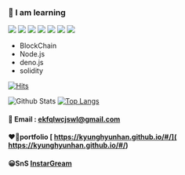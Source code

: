 ### 🥕 I am learning 

<img src="https://img.shields.io/badge/Solidity-f16524?style=flat-square&logo=Solidity&logoColor=white"/>
<img src="https://img.shields.io/badge/JavaScript-f7e018?style=flat-square&logo=JavaScript&logoColor=white"/>
<img src="https://img.shields.io/badge/Next-7ddfff?style=flat-square&logo=Next&logoColor=black"/>
<img src="https://img.shields.io/badge/React-7ddfff?style=flat-square&logo=React&logoColor=black"/>
<img src="https://img.shields.io/badge/Redux-7649bb?style=flat-square&logo=Redux&logoColor=white"/>
<img src="https://img.shields.io/badge/GitHub-black?style=flat-square&logo=GitHub&logoColor=white"/>
<img src="https://img.shields.io/badge/Go-7649bb?style=flat-square&logo=Go&logoColor=white"/></a>&nbsp 

- BlockChain
- Node.js 
- deno.js
- solidity


[![Hits](https://hits.seeyoufarm.com/api/count/incr/badge.svg?url=https%3A%2F%2Fgithub.com%2FkyunghyunHan&count_bg=%238B08C0&title_bg=%23C20000&icon=node-dot-js.svg&icon_color=%23403535&title=hits&edge_flat=true)](https://hits.seeyoufarm.com)



![Github Stats](https://github-readme-stats.vercel.app/api?username=kyunghyunHan&show_icons=true&theme=radical)
[![Top Langs](https://github-readme-stats.vercel.app/api/top-langs/?username=kyunghyunHan&layout=compact)](https://github.com/kyunghyunHan/github-readme-stats)



#### 📧 Email : ekfqlwcjswl@gmail.com    
  
 
 
 
#### ❤️‍🔥portfolio [ https://kyunghyunhan.github.io/#/]( https://kyunghyunhan.github.io/#/)

#### 😀SnS [InstarGream]( https://www.instagram.com/hyun2994/)
  
